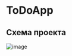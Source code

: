 # ToDoApp
## Схема проекта
![image](https://github.com/ws1ws1/ToDoApp/assets/73466396/e45d7d57-288c-49c0-8ff9-da9269d6371e)
